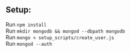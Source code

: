 ## Setup:
Run `npm install`  
Run `mkdir mongodb && mongod --dbpath mongodb`  
Run `mongo < setup_scripts/create_user.js`  
Run `mongod --auth`